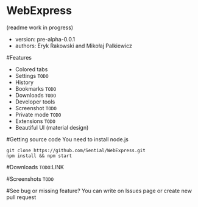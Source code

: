 # WebExpress
(readme work in progress)
* version: pre-alpha-0.0.1
* authors: Eryk Rakowski and Mikołaj Palkiewicz

#Features
* Colored tabs
* Settings `TODO`
* History
* Bookmarks `TODO`
* Downloads `TODO`
* Developer tools
* Screenshot `TODO`
* Private mode `TODO`
* Extensions `TODO`
* Beautiful UI (material design)

#Getting source code
You need to install node.js
```
git clone https://github.com/Sential/WebExpress.git
npm install && npm start
```

#Downloads
`TODO`:LINK

#Screenshots
`TODO`

#See bug or missing feature?
You can write on Issues page or create new pull request
